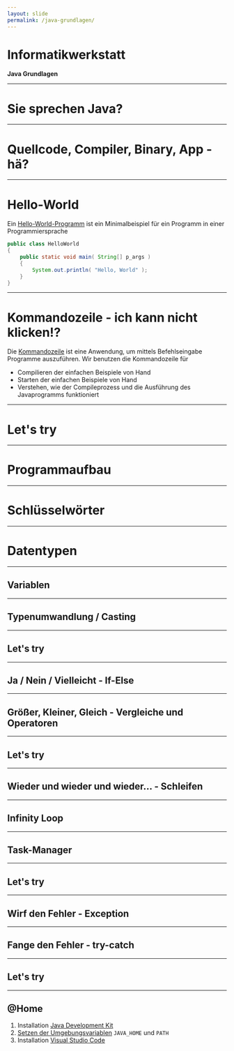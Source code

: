 ```yaml
---
layout: slide
permalink: /java-grundlagen/
---
```


# Informatikwerkstatt
__Java Grundlagen__

---

# Sie sprechen Java?

---

# Quellcode, Compiler, Binary, App - hä?

---

# Hello-World

Ein [Hello-World-Programm](https://de.wikipedia.org/wiki/Hallo-Welt-Programm) ist ein Minimalbeispiel für ein Programm in einer Programmiersprache

```java
public class HelloWorld
{
	public static void main( String[] p_args )
	{
		System.out.println( "Hello, World" );
	}
}
```

---

# Kommandozeile - ich kann nicht klicken!?

Die [Kommandozeile](https://de.wikipedia.org/wiki/Kommandozeile) ist eine Anwendung, um mittels Befehlseingabe Programme auszuführen. Wir benutzen die Kommandozeile für

* Compilieren der einfachen Beispiele von Hand
* Starten der einfachen Beispiele von Hand
* Verstehen, wie der Compileprozess und die Ausführung des Javaprogramms funktioniert

---

# Let's try

---

# Programmaufbau

---

# Schlüsselwörter

---

# Datentypen

---

## Variablen

---

## Typenumwandlung / Casting

---

## Let's try

---

## Ja / Nein / Vielleicht - If-Else

---

## Größer, Kleiner, Gleich - Vergleiche und Operatoren

---

## Let's try

---

## Wieder und wieder und wieder... - Schleifen

---

## Infinity Loop

---

## Task-Manager

---

## Let's try

---

## Wirf den Fehler - Exception

---

## Fange den Fehler - try-catch

---

## Let's try

---

## @Home

1. Installation [Java Development Kit](https://www.oracle.com/technetwork/java/javase/downloads/index.html)
2. [Setzen der Umgebungsvariablen](https://www.java.com/de/download/help/path.xml) ```JAVA_HOME``` und ```PATH```
3. Installation [Visual Studio Code](https://code.visualstudio.com/)

    
